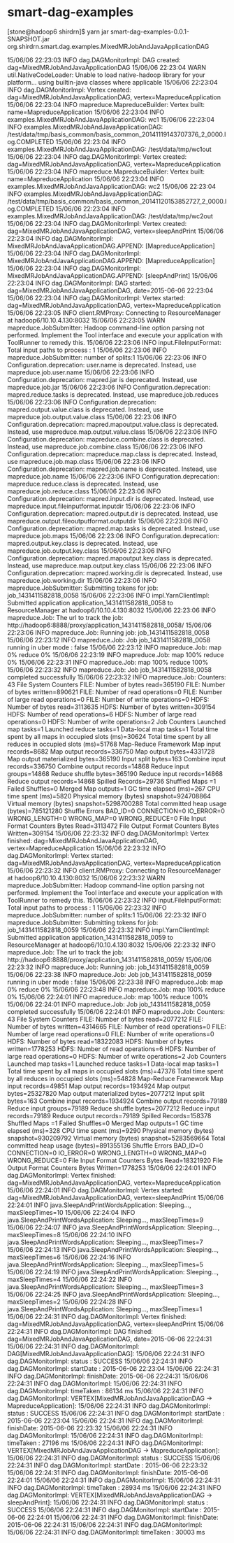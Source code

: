 # smart-dag-examples

[stone@hadoop6 shirdrn]$ yarn jar smart-dag-examples-0.0.1-SNAPSHOT.jar org.shirdrn.smart.dag.examples.MixedMRJobAndJavaApplicationDAG

15/06/06 22:23:03 INFO dag.DAGMonitorImpl: DAG created: dag=MixedMRJobAndJavaApplicationDAG
15/06/06 22:23:04 WARN util.NativeCodeLoader: Unable to load native-hadoop library for your platform... using builtin-java classes where applicable
15/06/06 22:23:04 INFO dag.DAGMonitorImpl: Vertex created: dag=MixedMRJobAndJavaApplicationDAG, vertex=MapreduceApplication
15/06/06 22:23:04 INFO mapreduce.MapreduceBuilder: Vertex built: name=MapreduceApplication
15/06/06 22:23:04 INFO examples.MixedMRJobAndJavaApplicationDAG: wc1
15/06/06 22:23:04 INFO examples.MixedMRJobAndJavaApplicationDAG: /test/data/tmp/basis_common/basis_common_20141119143707376_2_0000.log.COMPLETED
15/06/06 22:23:04 INFO examples.MixedMRJobAndJavaApplicationDAG: /test/data/tmp/wc1out
15/06/06 22:23:04 INFO dag.DAGMonitorImpl: Vertex created: dag=MixedMRJobAndJavaApplicationDAG, vertex=MapreduceApplication
15/06/06 22:23:04 INFO mapreduce.MapreduceBuilder: Vertex built: name=MapreduceApplication
15/06/06 22:23:04 INFO examples.MixedMRJobAndJavaApplicationDAG: wc2
15/06/06 22:23:04 INFO examples.MixedMRJobAndJavaApplicationDAG: /test/data/tmp/basis_common/basis_common_20141120153852727_2_0000.log.COMPLETED
15/06/06 22:23:04 INFO examples.MixedMRJobAndJavaApplicationDAG: /test/data/tmp/wc2out
15/06/06 22:23:04 INFO dag.DAGMonitorImpl: Vertex created: dag=MixedMRJobAndJavaApplicationDAG, vertex=sleepAndPrint
15/06/06 22:23:04 INFO dag.DAGMonitorImpl: MixedMRJobAndJavaApplicationDAG.APPEND: [MapreduceApplication]
15/06/06 22:23:04 INFO dag.DAGMonitorImpl: MixedMRJobAndJavaApplicationDAG.APPEND: [MapreduceApplication]
15/06/06 22:23:04 INFO dag.DAGMonitorImpl: MixedMRJobAndJavaApplicationDAG.APPEND: [sleepAndPrint]
15/06/06 22:23:04 INFO dag.DAGMonitorImpl: DAG started: dag=MixedMRJobAndJavaApplicationDAG, date=2015-06-06 22:23:04
15/06/06 22:23:04 INFO dag.DAGMonitorImpl: Vertex started: dag=MixedMRJobAndJavaApplicationDAG, vertex=MapreduceApplication
15/06/06 22:23:05 INFO client.RMProxy: Connecting to ResourceManager at hadoop6/10.10.4.130:8032
15/06/06 22:23:05 WARN mapreduce.JobSubmitter: Hadoop command-line option parsing not performed. Implement the Tool interface and execute your application with ToolRunner to remedy this.
15/06/06 22:23:06 INFO input.FileInputFormat: Total input paths to process : 1
15/06/06 22:23:06 INFO mapreduce.JobSubmitter: number of splits:1
15/06/06 22:23:06 INFO Configuration.deprecation: user.name is deprecated. Instead, use mapreduce.job.user.name
15/06/06 22:23:06 INFO Configuration.deprecation: mapred.jar is deprecated. Instead, use mapreduce.job.jar
15/06/06 22:23:06 INFO Configuration.deprecation: mapred.reduce.tasks is deprecated. Instead, use mapreduce.job.reduces
15/06/06 22:23:06 INFO Configuration.deprecation: mapred.output.value.class is deprecated. Instead, use mapreduce.job.output.value.class
15/06/06 22:23:06 INFO Configuration.deprecation: mapred.mapoutput.value.class is deprecated. Instead, use mapreduce.map.output.value.class
15/06/06 22:23:06 INFO Configuration.deprecation: mapreduce.combine.class is deprecated. Instead, use mapreduce.job.combine.class
15/06/06 22:23:06 INFO Configuration.deprecation: mapreduce.map.class is deprecated. Instead, use mapreduce.job.map.class
15/06/06 22:23:06 INFO Configuration.deprecation: mapred.job.name is deprecated. Instead, use mapreduce.job.name
15/06/06 22:23:06 INFO Configuration.deprecation: mapreduce.reduce.class is deprecated. Instead, use mapreduce.job.reduce.class
15/06/06 22:23:06 INFO Configuration.deprecation: mapred.input.dir is deprecated. Instead, use mapreduce.input.fileinputformat.inputdir
15/06/06 22:23:06 INFO Configuration.deprecation: mapred.output.dir is deprecated. Instead, use mapreduce.output.fileoutputformat.outputdir
15/06/06 22:23:06 INFO Configuration.deprecation: mapred.map.tasks is deprecated. Instead, use mapreduce.job.maps
15/06/06 22:23:06 INFO Configuration.deprecation: mapred.output.key.class is deprecated. Instead, use mapreduce.job.output.key.class
15/06/06 22:23:06 INFO Configuration.deprecation: mapred.mapoutput.key.class is deprecated. Instead, use mapreduce.map.output.key.class
15/06/06 22:23:06 INFO Configuration.deprecation: mapred.working.dir is deprecated. Instead, use mapreduce.job.working.dir
15/06/06 22:23:06 INFO mapreduce.JobSubmitter: Submitting tokens for job: job_1431411582818_0058
15/06/06 22:23:06 INFO impl.YarnClientImpl: Submitted application application_1431411582818_0058 to ResourceManager at hadoop6/10.10.4.130:8032
15/06/06 22:23:06 INFO mapreduce.Job: The url to track the job: http://hadoop6:8888/proxy/application_1431411582818_0058/
15/06/06 22:23:06 INFO mapreduce.Job: Running job: job_1431411582818_0058
15/06/06 22:23:12 INFO mapreduce.Job: Job job_1431411582818_0058 running in uber mode : false
15/06/06 22:23:12 INFO mapreduce.Job:  map 0% reduce 0%
15/06/06 22:23:19 INFO mapreduce.Job:  map 100% reduce 0%
15/06/06 22:23:31 INFO mapreduce.Job:  map 100% reduce 100%
15/06/06 22:23:32 INFO mapreduce.Job: Job job_1431411582818_0058 completed successfully
15/06/06 22:23:32 INFO mapreduce.Job: Counters: 43
	File System Counters
		FILE: Number of bytes read=365190
		FILE: Number of bytes written=890621
		FILE: Number of read operations=0
		FILE: Number of large read operations=0
		FILE: Number of write operations=0
		HDFS: Number of bytes read=3113635
		HDFS: Number of bytes written=309154
		HDFS: Number of read operations=6
		HDFS: Number of large read operations=0
		HDFS: Number of write operations=2
	Job Counters 
		Launched map tasks=1
		Launched reduce tasks=1
		Data-local map tasks=1
		Total time spent by all maps in occupied slots (ms)=30624
		Total time spent by all reduces in occupied slots (ms)=51768
	Map-Reduce Framework
		Map input records=8682
		Map output records=336750
		Map output bytes=4331728
		Map output materialized bytes=365190
		Input split bytes=163
		Combine input records=336750
		Combine output records=14868
		Reduce input groups=14868
		Reduce shuffle bytes=365190
		Reduce input records=14868
		Reduce output records=14868
		Spilled Records=29736
		Shuffled Maps =1
		Failed Shuffles=0
		Merged Map outputs=1
		GC time elapsed (ms)=267
		CPU time spent (ms)=5820
		Physical memory (bytes) snapshot=924708864
		Virtual memory (bytes) snapshot=5298700288
		Total committed heap usage (bytes)=785121280
	Shuffle Errors
		BAD_ID=0
		CONNECTION=0
		IO_ERROR=0
		WRONG_LENGTH=0
		WRONG_MAP=0
		WRONG_REDUCE=0
	File Input Format Counters 
		Bytes Read=3113472
	File Output Format Counters 
		Bytes Written=309154
15/06/06 22:23:32 INFO dag.DAGMonitorImpl: Vertex finished: dag=MixedMRJobAndJavaApplicationDAG, vertex=MapreduceApplication
15/06/06 22:23:32 INFO dag.DAGMonitorImpl: Vertex started: dag=MixedMRJobAndJavaApplicationDAG, vertex=MapreduceApplication
15/06/06 22:23:32 INFO client.RMProxy: Connecting to ResourceManager at hadoop6/10.10.4.130:8032
15/06/06 22:23:32 WARN mapreduce.JobSubmitter: Hadoop command-line option parsing not performed. Implement the Tool interface and execute your application with ToolRunner to remedy this.
15/06/06 22:23:32 INFO input.FileInputFormat: Total input paths to process : 1
15/06/06 22:23:32 INFO mapreduce.JobSubmitter: number of splits:1
15/06/06 22:23:32 INFO mapreduce.JobSubmitter: Submitting tokens for job: job_1431411582818_0059
15/06/06 22:23:32 INFO impl.YarnClientImpl: Submitted application application_1431411582818_0059 to ResourceManager at hadoop6/10.10.4.130:8032
15/06/06 22:23:32 INFO mapreduce.Job: The url to track the job: http://hadoop6:8888/proxy/application_1431411582818_0059/
15/06/06 22:23:32 INFO mapreduce.Job: Running job: job_1431411582818_0059
15/06/06 22:23:38 INFO mapreduce.Job: Job job_1431411582818_0059 running in uber mode : false
15/06/06 22:23:38 INFO mapreduce.Job:  map 0% reduce 0%
15/06/06 22:23:48 INFO mapreduce.Job:  map 100% reduce 0%
15/06/06 22:24:01 INFO mapreduce.Job:  map 100% reduce 100%
15/06/06 22:24:01 INFO mapreduce.Job: Job job_1431411582818_0059 completed successfully
15/06/06 22:24:01 INFO mapreduce.Job: Counters: 43
	File System Counters
		FILE: Number of bytes read=2077212
		FILE: Number of bytes written=4314665
		FILE: Number of read operations=0
		FILE: Number of large read operations=0
		FILE: Number of write operations=0
		HDFS: Number of bytes read=18322083
		HDFS: Number of bytes written=1778253
		HDFS: Number of read operations=6
		HDFS: Number of large read operations=0
		HDFS: Number of write operations=2
	Job Counters 
		Launched map tasks=1
		Launched reduce tasks=1
		Data-local map tasks=1
		Total time spent by all maps in occupied slots (ms)=47376
		Total time spent by all reduces in occupied slots (ms)=54828
	Map-Reduce Framework
		Map input records=49851
		Map output records=1934924
		Map output bytes=25327820
		Map output materialized bytes=2077212
		Input split bytes=163
		Combine input records=1934924
		Combine output records=79189
		Reduce input groups=79189
		Reduce shuffle bytes=2077212
		Reduce input records=79189
		Reduce output records=79189
		Spilled Records=158378
		Shuffled Maps =1
		Failed Shuffles=0
		Merged Map outputs=1
		GC time elapsed (ms)=328
		CPU time spent (ms)=9290
		Physical memory (bytes) snapshot=930209792
		Virtual memory (bytes) snapshot=5283569664
		Total committed heap usage (bytes)=891355136
	Shuffle Errors
		BAD_ID=0
		CONNECTION=0
		IO_ERROR=0
		WRONG_LENGTH=0
		WRONG_MAP=0
		WRONG_REDUCE=0
	File Input Format Counters 
		Bytes Read=18321920
	File Output Format Counters 
		Bytes Written=1778253
15/06/06 22:24:01 INFO dag.DAGMonitorImpl: Vertex finished: dag=MixedMRJobAndJavaApplicationDAG, vertex=MapreduceApplication
15/06/06 22:24:01 INFO dag.DAGMonitorImpl: Vertex started: dag=MixedMRJobAndJavaApplicationDAG, vertex=sleepAndPrint
15/06/06 22:24:01 INFO java.SleepAndPrintWordsApplication: Sleeping..., maxSleepTimes=10
15/06/06 22:24:04 INFO java.SleepAndPrintWordsApplication: Sleeping..., maxSleepTimes=9
15/06/06 22:24:07 INFO java.SleepAndPrintWordsApplication: Sleeping..., maxSleepTimes=8
15/06/06 22:24:10 INFO java.SleepAndPrintWordsApplication: Sleeping..., maxSleepTimes=7
15/06/06 22:24:13 INFO java.SleepAndPrintWordsApplication: Sleeping..., maxSleepTimes=6
15/06/06 22:24:16 INFO java.SleepAndPrintWordsApplication: Sleeping..., maxSleepTimes=5
15/06/06 22:24:19 INFO java.SleepAndPrintWordsApplication: Sleeping..., maxSleepTimes=4
15/06/06 22:24:22 INFO java.SleepAndPrintWordsApplication: Sleeping..., maxSleepTimes=3
15/06/06 22:24:25 INFO java.SleepAndPrintWordsApplication: Sleeping..., maxSleepTimes=2
15/06/06 22:24:28 INFO java.SleepAndPrintWordsApplication: Sleeping..., maxSleepTimes=1
15/06/06 22:24:31 INFO dag.DAGMonitorImpl: Vertex finished: dag=MixedMRJobAndJavaApplicationDAG, vertex=sleepAndPrint
15/06/06 22:24:31 INFO dag.DAGMonitorImpl: DAG finished: dag=MixedMRJobAndJavaApplicationDAG, date=2015-06-06 22:24:31
15/06/06 22:24:31 INFO dag.DAGMonitorImpl: DAG[MixedMRJobAndJavaApplicationDAG]: 
15/06/06 22:24:31 INFO dag.DAGMonitorImpl:     status    : SUCCESS
15/06/06 22:24:31 INFO dag.DAGMonitorImpl:     startDate : 2015-06-06 22:23:04
15/06/06 22:24:31 INFO dag.DAGMonitorImpl:     finishDate: 2015-06-06 22:24:31
15/06/06 22:24:31 INFO dag.DAGMonitorImpl: 
15/06/06 22:24:31 INFO dag.DAGMonitorImpl:     timeTaken : 86134 ms
15/06/06 22:24:31 INFO dag.DAGMonitorImpl:     VERTEX[MixedMRJobAndJavaApplicationDAG -> MapreduceApplication]: 
15/06/06 22:24:31 INFO dag.DAGMonitorImpl:         status    : SUCCESS
15/06/06 22:24:31 INFO dag.DAGMonitorImpl:         startDate : 2015-06-06 22:23:04
15/06/06 22:24:31 INFO dag.DAGMonitorImpl:         finishDate: 2015-06-06 22:23:32
15/06/06 22:24:31 INFO dag.DAGMonitorImpl: 
15/06/06 22:24:31 INFO dag.DAGMonitorImpl:         timeTaken : 27196 ms
15/06/06 22:24:31 INFO dag.DAGMonitorImpl:     VERTEX[MixedMRJobAndJavaApplicationDAG -> MapreduceApplication]: 
15/06/06 22:24:31 INFO dag.DAGMonitorImpl:         status    : SUCCESS
15/06/06 22:24:31 INFO dag.DAGMonitorImpl:         startDate : 2015-06-06 22:23:32
15/06/06 22:24:31 INFO dag.DAGMonitorImpl:         finishDate: 2015-06-06 22:24:01
15/06/06 22:24:31 INFO dag.DAGMonitorImpl: 
15/06/06 22:24:31 INFO dag.DAGMonitorImpl:         timeTaken : 28934 ms
15/06/06 22:24:31 INFO dag.DAGMonitorImpl:     VERTEX[MixedMRJobAndJavaApplicationDAG -> sleepAndPrint]: 
15/06/06 22:24:31 INFO dag.DAGMonitorImpl:         status    : SUCCESS
15/06/06 22:24:31 INFO dag.DAGMonitorImpl:         startDate : 2015-06-06 22:24:01
15/06/06 22:24:31 INFO dag.DAGMonitorImpl:         finishDate: 2015-06-06 22:24:31
15/06/06 22:24:31 INFO dag.DAGMonitorImpl: 
15/06/06 22:24:31 INFO dag.DAGMonitorImpl:         timeTaken : 30003 ms
